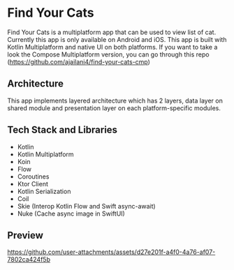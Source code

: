 # Find Your Cats
Find Your Cats is a multiplatform app that can be used to view list of cat. Currently this app is only available on Android and iOS. This app is built with Kotlin Multiplatform and native UI on both platforms. If you want to take a look the Compose Multiplatform version, you can go through this repo (https://github.com/ajailani4/find-your-cats-cmp)

## Architecture
This app implements layered architecture which has 2 layers, data layer on shared module and presentation layer on each platform-specific modules.

## Tech Stack and Libraries
- Kotlin
- Kotlin Multiplatform
- Koin
- Flow
- Coroutines
- Ktor Client
- Kotlin Serialization
- Coil
- Skie (Interop Kotlin Flow and Swift async-await)
- Nuke (Cache async image in SwiftUI)

## Preview
https://github.com/user-attachments/assets/d27e201f-a4f0-4a76-af07-7802ca424f5b
